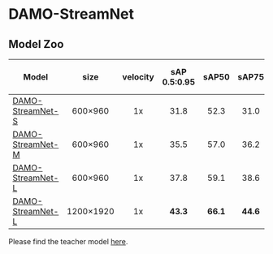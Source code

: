 # DAMO-StreamNet

## Model Zoo

|Model |size |velocity | sAP<br>0.5:0.95 | sAP50 |sAP75| coco pretrained models | weights |
| ------        |:---: | :---:       |:---:     |:---:  | :---: | :----: | :----: |
|[DAMO-StreamNet-S](./cfgs/streamnet_s.py)    |600×960  |1x      |31.8     |52.3 | 31.0 | [link](./models/coco_pretrained_models/yolox_s_drfpn.pth) | [link](./models/checkpoints/streamnet_s.pth) |
|[DAMO-StreamNet-M](./cfgs/streamnet_m.py)    |600×960  |1x      |35.5     |57.0 | 36.2 | [link](./models/coco_pretrained_models/yolox_m_drfpn.pth) | [link](./models/checkpoints/streamnet_m.pth) |
|[DAMO-StreamNet-L](./cfgs/streamnet_l.py)    |600×960  |1x      |37.8     |59.1 | 38.6 | [link](./models/coco_pretrained_models/yolox_l_drfpn.pth) | [link](./models/checkpoints/streamnet_l.pth) |
|[DAMO-StreamNet-L](./cfgs/streamnet_l_1200x1920.py)   |1200×1920  |1x      | **43.3** | **66.1** | **44.6** | [link](./models/coco_pretrained_models/yolox_l_drfpn.pth) | [link](./models/checkpoints/streamnet_l_1200x1920.pth) |

Please find the teacher model [here](./models/teacher_models/l_s50_still_dfp_flip_ep8_4_gpus_bs_8/best_ckpt.pth).



